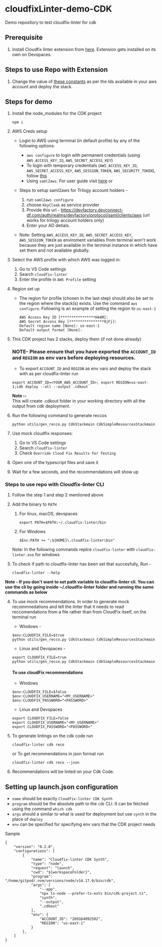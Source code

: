 # cloudfixLinter-demo-CDK
Demo repository to test cloudfix-linter for cdk

## Prerequisite

1. Install Cloudfix linter extension from [here](https://open-vsx.trilogy.devspaces.com/extension/devfactory/cloudfix-linter). Extension gets installed on its own on Devspaces.

 
## Steps to use Repo with Extension



1. Change the value of [these constants](lib/constants.ts) as per the Ids available in your aws account and deploy the stack.


## Steps for demo


1. Install the node_modules for the CDK project
    ```
    npm i
    ```
2. AWS Creds setup
   - Login to AWS using terminal (in default profile) by any of the following options:
     - `aws configure` to login with permanent credentials (using `AWS_ACCESS_KEY_ID`, `AWS_SECRET_ACCESS_KEY`)
     - To login with temporary credentials (`AWS_ACCESS_KEY_ID`, `AWS_SECRET_ACCESS_KEY`, `AWS_SESSION_TOKEN`, `AWS_SECURITY_TOKEN`), follow [this](https://docs.aws.amazon.com/IAM/latest/UserGuide/id_credentials_temp_use-resources.html#using-temp-creds-sdk-cli)
     - Using `saml2aws`. For user guide visit [here](https://docs.aws.amazon.com/IAM/latest/UserGuide/id_credentials_temp_use-resources.html#using-temp-creds-sdk-cli)
      or 
    - Steps to setup saml2aws for Trilogy account holders -
      1.  run `saml2aws configure`
      2.  choose `KeyCloak` as service provider
      3.  Provide this url - https://devfactory.devconnect-df.com/auth/realms/devfactory/protocol/saml/clients/aws (url works for trilogy account holders only)
      4.  Enter your AD detials.     
      
    - Note: Setting `AWS_ACCESS_KEY_ID`, `AWS_SECRET_ACCESS_KEY`, `AWS_SESSION_TOKEN` as enviroment variables from terminal won't work because they are just available in the terminal instance in which have set them and not available globally.


3. Select the AWS profile with which AWS was logged in:
    1. Go to VS Code settings
    2. Search `cloudfix-linter`
    3. Enter the profile in `AWS Profile` setting


4. Region set up   
   - The region for profile (chosen in the last step) should also be set to the region where the stack(s) exists. Use the command `aws configure`. Following is an example of setting the region to `us-east-1`
      ```
      AWS Access Key ID [****************H44M]: 
      AWS Secret Access Key [****************9jFj]: 
      Default region name [None]: us-east-1
      Default output format [None]:

5. This CDK project has 2 stacks, deploy them (if not done already)   
    ### NOTE- Please ensure that you have exported the `ACCOUNT_ID` and `REGION` as env vars before deploying resources.
    - To export  `ACCOUNT_ID` and `REGION` as env vars and deploy the stack with as per cloudfix-linter
    run 
    ```
    export ACCOUNT_ID=<YOUR_AWS_ACCOUNT_ID>; export REGION=us-east-1;cdk deploy --all --output .cdkout
    ```
    **Note :-**    
       This will create .cdkout folder in your working directory with all the output from cdk deployment.  
    
6. Run the following command to generate reccos

    ```
    python utils/gen_recco.py CdkStackmain CdkSimpleResourcesStackmain
    ```

7. Use mock cloudfix responses:
    1. Go to VS Code settings
    2. Search `cloudfix-linter`
    3. Check `Override Cloud Fix Results For Testing`

8. Open one of the typescript files and save it

9. Wait for a few seconds, and the recommendations will show up


### Steps to use repo with Cloudfix-linter CLI

1. Follow the step 1 and step 2 mentioned above

2. Add the binary to `PATH` 
   1. For linux, macOS, devspaces
      ```
      export PATH=$PATH:~/.cloudfix-linter/bin
      ```
   2. For Windows
      ```
      $Env:PATH += ";${HOME}\.cloudfix-linter\bin"
      ```
    Note: In the following commands replce `cloudfix-linter` with `cloudfix-linter.exe` for windows

3. To check if path to cloudfix-linter has been set that succesfully, Run -

   ```
   cloudfix-linter --help  
   ```  

**Note - If you don't want to set path variable to cloudfix-linter cli. You can use the cli by going inside ~/.cloudfix-linter folder and running the same commands as below**

4. To use mock recommendations.
In order to generate mock recommnedations and tell the linter that it needs to read reccomendations from a file rather than from CloudFix itself, on the terminal run
    - Windows -
    ```
    $env:CLOUDFIX_FILE=$true
   python utils/gen_recco.py CdkStackmain CdkSimpleResourcesStackmain
    ```
    - Linux and Devspaces -

    ```
    export CLOUDFIX_FILE=true
    python utils/gen_recco.py CdkStackmain CdkSimpleResourcesStackmain
    ```

    #### To use cloudFix recommendations
    - Windows
    ```
    $env:CLOUDFIX_FILE=$false
    $env:CLOUDFIX_USERNAME="<MY_USERNAME>"
    $env:CLOUDFIX_PASSWORD="<PASSWORD>"
    ```
    - Linux and Devspaces
    ```
    export CLOUDFIX_FILE=false
    export CLOUDFIX_USERNAME="<MY_USERNAME>"
    export CLOUDFIX_PASSWORD="<PASSWORD>"
    ```

5. To generate lintings on the cdk code run 
    ```
    cloudfix-linter cdk reco

    ```
    or 
    To get recommendations in json format run
    ```
    cloudfix-linter cdk reco --json

    ```

6. Recommendations will be linted on your Cdk Code.

## Setting up launch.json configuration

- `name` should be exactly `Cloudfix-linter CDK Synth`
- `program` should be the absolute path to the `cdk` CLI. It can be fetched using the command `which cdk`
- `args` should a similar to what is used for deployment but use `synth` in the place of `deploy`
- `env` can be specified for specifying env vars that the CDK project needs

Sample

```
{
    "version": "0.2.0",
    "configurations": [
        {
            "name": "Cloudfix-linter CDK Synth",
            "type": "node",
            "request": "launch",
            "cwd": "${workspaceFolder}",
            "program": "/home/gitpod/.nvm/versions/node/v14.17.0/bin/cdk",
            "args": [
                "--app",
                "npx ts-node --prefer-ts-exts bin/cdk-project.ts",
                "synth",
                "--output",
                ".cdkout"
            ],
            "env": {
                "ACCOUNT_ID": "269164092502",
                "REGION": "us-east-1"
            }
        },
    ]
}
```
